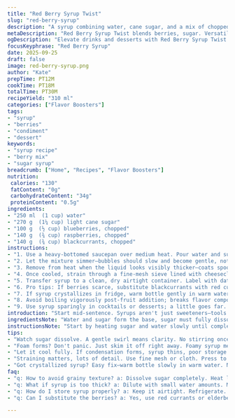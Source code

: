 ```yaml
---
title: "Red Berry Syrup Twist"
slug: "red-berry-syrup"
description: "A syrup combining water, cane sugar, and a mix of chopped berries—blueberries, raspberries, and blackcurrants swapped in. Boiled until bubbling, simmered briefly, then cooled and strained for clarity. A versatile base for drinks or desserts, lasts about 5 weeks refrigerated. Adjust sweetness or berry types as available. Emphasis on watching texture and aroma changes to know when it’s ready."
metaDescription: "Red Berry Syrup Twist blends berries, sugar. Versatile syrup, deep flavor. Lasts five weeks—watch texture, aroma."
ogDescription: "Elevate drinks and desserts with Red Berry Syrup Twist. Unique blend, vibrant taste. Store five weeks—eye on consistency."
focusKeyphrase: "Red Berry Syrup"
date: 2025-09-25
draft: false
image: red-berry-syrup.png
author: "Kate"
prepTime: PT12M
cookTime: PT18M
totalTime: PT30M
recipeYield: "310 ml"
categories: ["Flavor Boosters"]
tags:
- "syrup"
- "berries"
- "condiment"
- "dessert"
keywords:
- "syrup recipe"
- "berry mix"
- "sugar syrup"
breadcrumb: ["Home", "Recipes", "Flavor Boosters"]
nutrition: 
 calories: "130"
 fatContent: "0g"
 carbohydrateContent: "34g"
 proteinContent: "0.5g"
ingredients:
- "250 ml  (1 cup) water"
- "270 g  (1¼ cup) light cane sugar"
- "100 g  (½ cup) blueberries, chopped"
- "140 g  (¾ cup) raspberries, chopped"
- "140 g  (¾ cup) blackcurrants, chopped"
instructions:
- "1. Use a heavy-bottomed saucepan over medium heat. Pour water and sugar in first. Wait until sugar melts fully, swirling gently—no stirring to avoid graininess. Sugar will go from cloudy to clear liquid. When it just starts to bubble, add all the chopped berries at once. Expect a thick bubbling sound as juice releases."
- "2. Let the mixture simmer—bubbles should slow and become gentle, not rapid rolling boil. About 13-15 minutes here. Watch as the fruit softens, color deepens, aroma turns tangy-sweet with a faint earthiness. Avoid overcooking or syrup tastes burnt. If foam forms, skim off promptly; dull foam signals overcooked sugars."
- "3. Remove from heat when the liquid looks visibly thicker—coats spoon lightly, not syrupy sticky. Cool uncovered 35-40 minutes at room temp to avoid condensation inside your storage vessel. Tiny droplets would dilute the syrup and shorten shelf life."
- "4. Once cooled, strain through a fine-mesh sieve lined with cheesecloth or coffee filter to catch tiny seeds and pulp bits. Press gently with a spatula to extract max liquid without clouding syrup with solids."
- "5. Transfer syrup to a clean, dry airtight container. Label with date. Store in fridge. Use within 5 weeks. Pinkish-purple, transparent, with balanced sweet-tart flavor profile."
- "6. Pro tips: If berries scarce, substitute blackcurrants with red currants or elderberries. Cane sugar can be swapped for organic unrefined sugar but expect darker syrup and slightly earthy notes. In case of too thick syrup, dilute with small amounts of water until desired consistency."
- "7. If syrup crystallizes in fridge, warm bottle gently in warm water bath—no microwave—to re-dissolve sugars without caramelizing fragrance."
- "8. Avoid boiling vigorously post-fruit addition; breaks flavor compounds and can cause unwanted bitterness."
- "9. Use syrup sparingly in cocktails or desserts; a little goes far. Stir into sparkling water or drizzle over panna cotta for a summer berry hit."
introduction: "Start mid-sentence. Syrups aren't just sweeteners—tools that bring body, character. The sound begins with gentle bubbling. Watch sugar dissolve first, clarity the key. Fruit throws color, aroma, layering complexity. Not just cook, coax flavors out without losing freshness. Keep an eye on temperature, texture; a thin syrup means too much water, too thick turns sticky-heavy. Small seeds slip through if strain is loose, ruins smoothness. Use a fine sieve lined with cloth. Cooling must be slow and open to avoid condensation. Store cold. Crystals can form but no panic—warm bottle gently. Swap ingredients as season calls. Every kitchen's difference, adjust quantities accordingly. The smell says when it’s done, red-berry-sweet sharpness. Not bitter. Keep a sharp eye on your kitchen sounds and sights. Don’t rush—syrup waits for patience, not speed. This way, balance and richness come clear."
ingredientsNote: "Water and sugar form the base, sugar must fully dissolve to avoid grainy texture. Using cane sugar balances sweetness without overpowering fruit. The fruit mix here is shifted toward blueberries and blackcurrants, chosen for their tart skin and deep color—bringing earthy depth to typical red berry syrup. Fresh or frozen berries work but frozen require slightly longer simmer to fully release juices. If using frozen, begin cooking gently to avoid sudden temperature shock. Chopped fruit gives easier juice extraction but too fine an chop increases risk of burning bits on pot base. Keep chopping uniform. Avoid substitutes like artificial sweeteners—they won't gelatinize syrup properly. Use fine sugar or castor sugar for best dissolving speed. If allergy or diet requires, coconut sugar can swap in but expect darker syrup with molasses undertones. Always weigh ingredients when possible; volume measures vary by berry size and shape, impacting final thickness."
instructionsNote: "Start by heating sugar and water slowly until completely dissolved—that’s the foundation. Don't stir after bubbling begins or you'll crystallize sugar on sides. Add fruit only when syrup is clear and gently simmer. Maintain medium heat—high heat risks burning, low heat extends cooking without dissolving fully. Watch for foam forming; skim off immediately. The aroma and sound change as fruit cooks—sweet with slight tartness, melting texture visually evident with softened berry chunks. Timing 12-18 minutes fluctuates; trust senses more than clock. Cool uncovered to let steam release moisture, preventing watery syrup later. Straining requires patience; press gently but thoroughly to extract full flavor. Store in sterilized containers to avoid spoilage. If syrup crystallizes, don’t discard—warm bottle slowly, never microwave. Flavor tweaks allowed: swapping berries or sugar, diluting or thickening. Syrup thickness judged by coating spoon without heavy stickiness. Keep notes of any changes for perfect batch next time."
tips:
- "Watch sugar dissolve. A gentle swirl means clarity. No stirring once bubbling starts. Otherwise, sugar grains stick. Slow heat crucial here. Berries release color at right temp, aroma shifts too. Pay attention. Lean towards more gentle heat, avoid burning fruit."
- "Foam forms? Don't panic. Just skim it off right away. Foamy syrup means overcooked. Avoid that bitter taste. A thick bubbly sound signals you're there, fruit softening, and colors brightening. Check with a spoon; look for that coat but not gooey."
- "Let it cool fully. If condensation forms, syrup thins, poor storage. Room temp for 35-40 minutes, uncovered. Check for clarity post-cooling too. Too thick? Small water additions now for consistency right. Avoid too thin at start."
- "Straining matters, lots of detail. Use fine mesh or cloth. Press to extract, manage your pressure. Too rough and you’ll cloud syrup. Take time during this; those seeds will ruin texture. Follow through with a clean, dry bottle."
- "Got crystallized syrup? Easy fix—warm bottle slowly in warm water. No microwaves; sugars burn. Watch it dissolve gently. If you've swapped ingredients, keep notes for adjustments later. Every kitchen is distinct, flavors vary."
faq:
- "q: How to avoid grainy texture? a: Dissolve sugar completely. Heat low, no stirring once bubbling starts. Watch timing. If grains appear, must discard."
- "q: What if syrup is too thick? a: Dilute with small water amounts. Mix well. If too thin, let it simmer longer to thicken before it cools."
- "q: How do I store syrup properly? a: Keep it airtight. Refrigerate. Use within five weeks, label with date. Avoid condensation during cooling."
- "q: Can I substitute the berries? a: Yes, use red currants or elderberries. Adjust amounts. Flavor shifts a bit; monitor closely. Fresh or frozen both work, but check timings."

---
```

